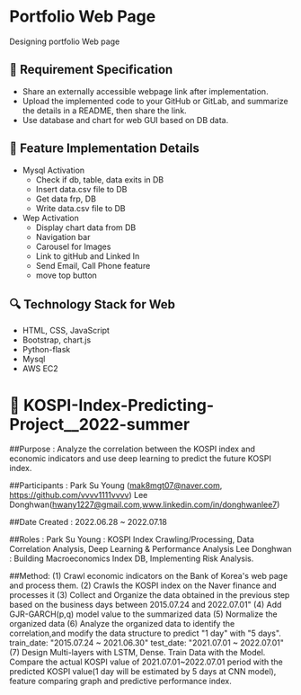# Portfolio Web Page
 Designing portfolio Web page 


## 🚨 Requirement Specification

- Share an externally accessible webpage link after implementation.
- Upload the implemented code to your GitHub or GitLab, and summarize the details in a README, then share the link.
- Use database and chart for web GUI based on DB data.



## 🚀 Feature Implementation Details

- Mysql Activation
    - Check if db, table, data exits in DB
    - Insert data.csv file to DB
    - Get data frp, DB
    - Write data.csv file to DB
- Wep Activation
    - Display chart data from DB
    - Navigation bar
    - Carousel for Images
    - Link to gitHub and Linked In
    - Send Email, Call Phone feature
    - move top button

## 🔍 Technology Stack for Web

- HTML, CSS, JavaScript
- Bootstrap, chart.js
- Python-flask
- Mysql
- AWS EC2 





# 🚀 KOSPI-Index-Predicting-Project__2022-summer


##Purpose : Analyze the correlation between the KOSPI index and economic indicators and use deep learning to predict the future KOSPI index.


##Participants :
Park Su Young (mak8mgt07@naver.com, https://github.com/vvvv1111vvvv)
Lee Donghwan(hwany1227@gmail.com,www.linkedin.com/in/donghwanlee7)


##Date Created :
2022.06.28 ~ 2022.07.18


##Roles :
Park Su Young : KOSPI Index Crawling/Processing, Data Correlation Analysis, Deep Learning & Performance Analysis
Lee Donghwan : Building Macroeconomics Index DB, Implementing Risk Analysis.


##Method:
(1) Crawl economic indicators on the Bank of Korea's web page and process them.
(2) Crawls the KOSPI index on the Naver finance and processes it
(3) Collect and Organize the data obtained in the previous step based on the business days between 2015.07.24 and 2022.07.01"
(4) Add GJR-GARCH(p,q) model value to the summarized data
(5) Normalize the organized data
(6) Analyze the organized data to identify the correlation,and modify the data structure to predict "1 day" with "5 days".
train_date: "2015.07.24 ~ 2021.06.30"
test_date: "2021.07.01 ~ 2022.07.01"
(7) Design Multi-layers with LSTM, Dense. Train Data with the Model. Compare the actual KOSPI value of 2021.07.01~2022.07.01 period with the predicted KOSPI value(1 day will be estimated by 5 days at CNN model), feature comparing graph and predictive performance index.


